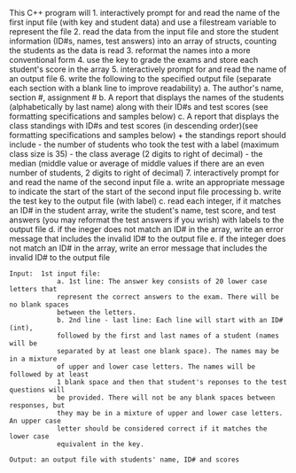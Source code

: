  This C++ program will
		1. interactively prompt for and read the name of the first input file (with key
		   and student data) and use a filestream variable to represent the file
		2. read the data from the input file and store the student information (ID#s, 
		   names, test answers) into an array of structs, counting the students as the
		   data is read
		3. reformat the names into a more conventional form
		4. use the key to grade the exams and store each student's score in the array
		5. interactively prompt for and read the name of an output file
		6. write the following to the specified output file (separate each section with
		   a blank line to improve readability)
			a. The author's name, section #, assignment #
			b. A report that displays the names of the students (alphabetically by last
			name) along with their ID#s and test scores (see formatting specifications
			and samples below)
			c. A report that displays the class standings with ID#s and test scores (in
			descending order)(see formatting specifications and samples below)
				+ the standings report should include
					- the number of students who took the test with a label (maximum
					class size is 35)
					- the class average (2 digits to right of decimal)
					- the median (middle value or average of middle values if there are 
					an even number of students, 2 digits to right of decimal)
		7. interactively prompt for and read the name of the second input file
			a. write an appropriate message to indicate the start of the start of the 
			second input file processing
			b. write the test key to the output file (with label)
			c. read each integer, if it matches an ID# in the student array, write the
			student's name, test score, and test answers (you may reformat the test
			answers if you wrish) with labels to the output file
			d. if the ineger does not match an ID# in the array, write an error 
			message that includes the invalid ID# to the output file
			e. if the integer does not match an ID# in the array, write an error 
			message that includes the invalid ID# to the output file

	Input:	1st input file:
				a. 1st line: The answer key consists of 20 lower case letters that
				represent the correct answers to the exam. There will be no blank spaces 
				between the letters.
				b. 2nd line - last line: Each line will start with an ID# (int), 
				followed by the first and last names of a student (names will be 
				separated by at least one blank space). The names may be in a mixture
				of upper and lower case letters. The names will be followed by at least
				1 blank space and then that student's reponses to the test questions will
				be provided. There will not be any blank spaces between responses, but
				they may be in a mixture of upper and lower case letters. An upper case
				letter should be considered correct if it matches the lower case 
				equivalent in the key.

	Output: an output file with students' name, ID# and scores